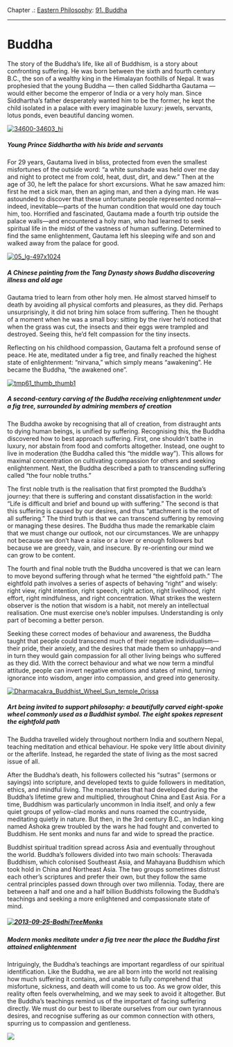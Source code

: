 Chapter .: [Eastern Philosophy](https://www.theschooloflife.com/thebookoflife/category/leisure/eastern-philosophy/): [91. Buddha](https://www.theschooloflife.com/thebookoflife/the-buddha/)

* * *

# Buddha

The story of the Buddha’s life, like all of Buddhism, is a story about confronting suffering. He was born between the sixth and fourth century B.C., the son of a wealthy king in the Himalayan foothills of Nepal. It was prophesied that the young Buddha — then called Siddhartha Gautama — would either become the emperor of India or a very holy man. Since Siddhartha’s father desperately wanted him to be the former, he kept the child isolated in a palace with every imaginable luxury: jewels, servants, lotus ponds, even beautiful dancing women.

[![34600-34603_hi](https://www.theschooloflife.com/thebookoflife/wp-content/uploads/2014/11/34600-34603_hi.jpg)](http://www.thebookoflife.org/wp-content/uploads/2014/11/34600-34603_hi.jpg)

##### Young Prince Siddhartha with his bride and servants

For 29 years, Gautama lived in bliss, protected from even the smallest misfortunes of the outside word: “a white sunshade was held over me day and night to protect me from cold, heat, dust, dirt, and dew.” Then at the age of 30, he left the palace for short excursions. What he saw amazed him: first he met a sick man, then an aging man, and then a dying man. He was astounded to discover that these unfortunate people represented normal—indeed, inevitable—parts of the human condition that would one day touch him, too. Horrified and fascinated, Gautama made a fourth trip outside the palace walls—and encountered a holy man, who had learned to seek spiritual life in the midst of the vastness of human suffering. Determined to find the same enlightenment, Gautama left his sleeping wife and son and walked away from the palace for good.

[![05_lg-497x1024](https://www.theschooloflife.com/thebookoflife/wp-content/uploads/2014/11/05_lg-497x10241.jpg)](http://www.thebookoflife.org/wp-content/uploads/2014/11/05_lg-497x10241.jpg)

##### A Chinese painting from the Tang Dynasty shows Buddha discovering illness and old age

Gautama tried to learn from other holy men. He almost starved himself to death by avoiding all physical comforts and pleasures, as they did. Perhaps unsurprisingly, it did not bring him solace from suffering. Then he thought of a moment when he was a small boy: sitting by the river he’d noticed that when the grass was cut, the insects and their eggs were trampled and destroyed. Seeing this, he’d felt compassion for the tiny insects.

Reflecting on his childhood compassion, Gautama felt a profound sense of peace. He ate, meditated under a fig tree, and finally reached the highest state of enlightenment: “nirvana,” which simply means “awakening”. He became the Buddha, “the awakened one”.

[![tmp61_thumb_thumb1](https://www.theschooloflife.com/thebookoflife/wp-content/uploads/2014/11/tmp61_thumb_thumb11.jpg)](http://www.thebookoflife.org/wp-content/uploads/2014/11/tmp61_thumb_thumb11.jpg)

##### A second-century carving of the Buddha receiving enlightenment under a fig tree, surrounded by admiring members of creation

The Buddha awoke by recognising that all of creation, from distraught ants to dying human beings, is unified by suffering. Recognising this, the Buddha discovered how to best approach suffering. First, one shouldn’t bathe in luxury, nor abstain from food and comforts altogether. Instead, one ought to live in moderation (the Buddha called this “the middle way”). This allows for maximal concentration on cultivating compassion for others and seeking enlightenment. Next, the Buddha described a path to transcending suffering called “the four noble truths.”

The first noble truth is the realisation that first prompted the Buddha’s journey: that there is suffering and constant dissatisfaction in the world: “Life is difficult and brief and bound up with suffering.” The second is that this suffering is caused by our desires, and thus “attachment is the root of all suffering.” The third truth is that we can transcend suffering by removing or managing these desires. The Buddha thus made the remarkable claim that we must change our outlook, not our circumstances. We are unhappy not because we don’t have a raise or a lover or enough followers but because we are greedy, vain, and insecure. By re-orienting our mind we can grow to be content.

The fourth and final noble truth the Buddha uncovered is that we can learn to move beyond suffering through what he termed “the eightfold path.” The eightfold path involves a series of aspects of behaving “right” and wisely: right view, right intention, right speech, right action, right livelihood, right effort, right mindfulness, and right concentration. What strikes the western observer is the notion that wisdom is a habit, not merely an intellectual realisation. One must exercise one’s nobler impulses. Understanding is only part of becoming a better person.

Seeking these correct modes of behaviour and awareness, the Buddha taught that people could transcend much of their negative individualism—their pride, their anxiety, and the desires that made them so unhappy—and in turn they would gain compassion for all other living beings who suffered as they did. With the correct behaviour and what we now term a mindful attitude, people can invert negative emotions and states of mind, turning ignorance into wisdom, anger into compassion, and greed into generosity.

[![Dharmacakra_Buddhist_Wheel_Sun_temple_Orissa](https://www.theschooloflife.com/thebookoflife/wp-content/uploads/2014/11/Dharmacakra_Buddhist_Wheel_Sun_temple_Orissa.jpg)](http://www.thebookoflife.org/wp-content/uploads/2014/11/Dharmacakra_Buddhist_Wheel_Sun_temple_Orissa.jpg)

##### Art being invited to support philosophy: a beautifully carved eight-spoke wheel commonly used as a Buddhist symbol. The eight spokes represent the eightfold path

The Buddha travelled widely throughout northern India and southern Nepal, teaching meditation and ethical behaviour. He spoke very little about divinity or the afterlife. Instead, he regarded the state of living as the most sacred issue of all.

After the Buddha’s death, his followers collected his “sutras” (sermons or sayings) into scripture, and developed texts to guide followers in meditation, ethics, and mindful living. The monasteries that had developed during the Buddha’s lifetime grew and multiplied, throughout China and East Asia. For a time, Buddhism was particularly uncommon in India itself, and only a few quiet groups of yellow-clad monks and nuns roamed the countryside, meditating quietly in nature. But then, in the 3rd century B.C., an Indian king named Ashoka grew troubled by the wars he had fought and converted to Buddhism. He sent monks and nuns far and wide to spread the practice.

Buddhist spiritual tradition spread across Asia and eventually throughout the world. Buddha’s followers divided into two main schools: Theravada Buddhism, which colonised Southeast Asia, and Mahayana Buddhism which took hold in China and Northeast Asia. The two groups sometimes distrust each other’s scriptures and prefer their own, but they follow the same central principles passed down through over two millennia. Today, there are between a half and one and a half billion Buddhists following the Buddha’s teachings and seeking a more enlightened and compassionate state of mind.

##### [![2013-09-25-BodhiTreeMonks](https://www.theschooloflife.com/thebookoflife/wp-content/uploads/2014/11/2013-09-25-BodhiTreeMonks1.jpg)](http://www.thebookoflife.org/wp-content/uploads/2014/11/2013-09-25-BodhiTreeMonks1.jpg)

##### Modern monks meditate under a fig tree near the place the Buddha first attained enlightenment

Intriguingly, the Buddha’s teachings are important regardless of our spiritual identification. Like the Buddha, we are all born into the world not realising how much suffering it contains, and unable to fully comprehend that misfortune, sickness, and death will come to us too. As we grow older, this reality often feels overwhelming, and we may seek to avoid it altogether. But the Buddha’s teachings remind us of the important of facing suffering directly. We must do our best to liberate ourselves from our own tyrannous desires, and recognise suffering as our common connection with others, spurring us to compassion and gentleness.

[![](https://img.youtube.com/vi/tilBs32zN7I/0.jpg)](//www.youtube.com/embed/tilBs32zN7I? '')
